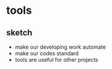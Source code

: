 # tools

## sketch 

* make our developing work automate
* make our codes standard
* tools are useful for other projects
